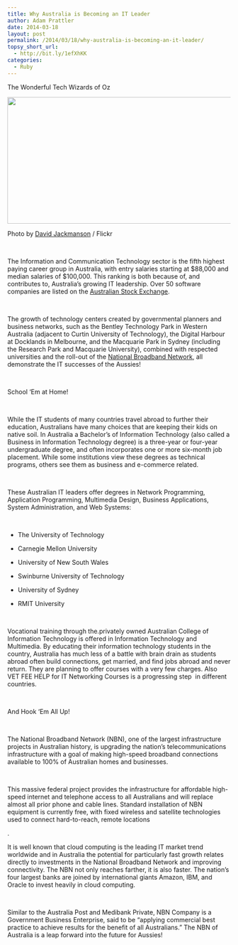 ```yaml
---
title: Why Australia is Becoming an IT Leader
author: Adam Prattler
date: 2014-03-18
layout: post
permalink: /2014/03/18/why-australia-is-becoming-an-it-leader/
topsy_short_url:
  - http://bit.ly/1efXhKK
categories:
  - Ruby
---
```

<p dir="ltr">
  The Wonderful Tech Wizards of Oz
</p>

<img alt="" src="https://lh3.googleusercontent.com/Sd0yeN_2-rRNM40Obvyifofe07a6MMPxdGQ58WPzark8jPIkHy2mEm0jb1WT80h3vxkfprRgyvyRK6DlGyO7dPmzR7NwHrW0BKJJwES_PGxVwNwOayerQkg7HpSHaA" width="624px;" height="285px;" />

<p dir="ltr">
  Photo by <a href="http://www.flickr.com/photos/djackmanson/">David Jackmanson</a> / Flickr
</p>

&nbsp;

<p dir="ltr">
  The Information and Communication Technology sector is the fifth highest paying career group in Australia, with entry salaries starting at $88,000 and median salaries of $100,000. This ranking is both because of, and contributes to, Australia’s growing IT leadership. Over 50 software companies are listed on the <a href="http://www.asx.com.au/">Australian Stock Exchange</a>.
</p>

&nbsp;

<p dir="ltr">
  The growth of technology centers created by governmental planners and business networks, such as the Bentley Technology Park in Western Australia (adjacent to Curtin University of Technology), the Digital Harbour at Docklands in Melbourne, and the Macquarie Park in Sydney (including the Research Park and Macquarie University), combined with respected universities and the roll-out of the <a href="http://en.wikipedia.org/wiki/National_Broadband_Network">National Broadband Network</a>, all demonstrate the IT successes of the Aussies!
</p>

&nbsp;

<p dir="ltr">
  School ‘Em at Home!
</p>

&nbsp;

<p dir="ltr">
  While the IT students of many countries travel abroad to further their education, Australians have many choices that are keeping their kids on native soil. In Australia a Bachelor’s of Information Technology (also called a Business in Information Technology degree) is a three-year or four-year undergraduate degree, and often incorporates one or more six-month job placement. While some institutions view these degrees as technical programs, others see them as business and e-commerce related.
</p>

&nbsp;

<p dir="ltr">
  These Australian IT leaders offer degrees in Network Programming, Application Programming, Multimedia Design, Business Applications, System Administration, and Web Systems:
</p>

&nbsp;

  * <p dir="ltr">
      The University of Technology
    </p>

  * <p dir="ltr">
      Carnegie Mellon University
    </p>

  * <p dir="ltr">
      University of New South Wales
    </p>

  * <p dir="ltr">
      Swinburne University of Technology
    </p>

  * <p dir="ltr">
      University of Sydney
    </p>

  * <p dir="ltr">
      RMIT University
    </p>

&nbsp;

<p dir="ltr">
  Vocational training through the.privately owned Australian College of Information Technology is offered in Information Technology and Multimedia. By educating their information technology students in the country, Australia has much less of a battle with brain drain as students abroad often build connections, get married, and find jobs abroad and never return. They are planning to offer courses with a very few charges. Also VET FEE HELP for IT Networking Courses is a progressing step &nbsp;in different countries.
</p>

&nbsp;

<p dir="ltr">
  And Hook ‘Em All Up!
</p>

&nbsp;

<p dir="ltr">
  The National Broadband Network (NBN), one of the largest infrastructure projects in Australian history, is upgrading the nation’s telecommunications infrastructure with a goal of making high-speed broadband connections available to 100% of Australian homes and businesses.
</p>

&nbsp;

<p dir="ltr">
  This massive federal project provides the infrastructure for affordable high-speed internet and telephone access to all Australians and will replace almost all prior phone and cable lines. Standard installation of NBN equipment is currently free, with fixed wireless and satellite technologies used to connect hard-to-reach, remote locations
</p>

<p dir="ltr">
  .
</p>

<p dir="ltr">
  It is well known that cloud computing is the leading IT market trend worldwide and in Australia the potential for particularly fast growth relates directly to investments in the National Broadband Network and improving connectivity. The NBN not only reaches farther, it is also faster. The nation’s four largest banks are joined by international giants Amazon, IBM, and Oracle to invest heavily in cloud computing.
</p>

&nbsp;

<p dir="ltr">
  Similar to the Australia Post and Medibank Private, NBN Company is a Government Business Enterprise, said to be “applying commercial best practice to achieve results for the benefit of all Australians.” The NBN of Australia is a leap forward into the future for Aussies!
</p>

